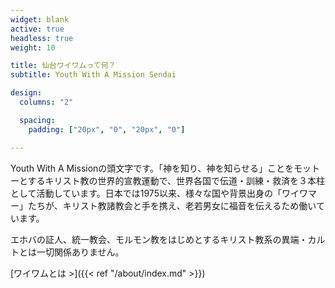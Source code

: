 ```yaml
---
widget: blank
active: true
headless: true
weight: 10

title: 仙台ワイワムって何？
subtitle: Youth With A Mission Sendai

design:
  columns: "2"

  spacing:
    padding: ["20px", "0", "20px", "0"]

---
```


Youth With A Missionの頭文字です。「神を知り、神を知らせる」ことをモットーとするキリスト教の世界的宣教運動で、世界各国で伝道・訓練・救済を３本柱として活動しています。日本では1975以来、様々な国や背景出身の「ワイワマー」たちが、キリスト教諸教会と手を携え、老若男女に福音を伝えるため働いています。

エホバの証人、統一教会、モルモン教をはじめとするキリスト教系の異端・カルトとは一切関係ありません。

[ワイワムとは >]({{< ref "/about/index.md" >}})
